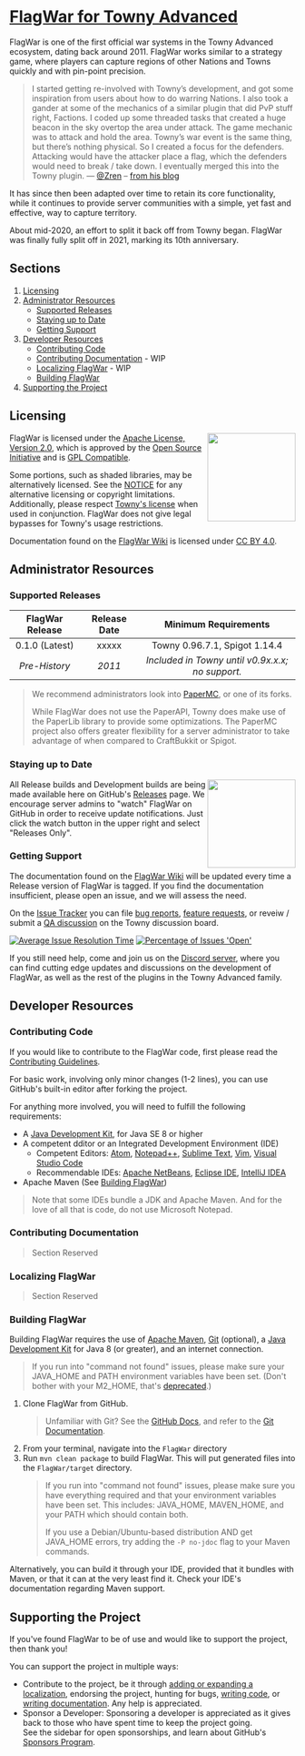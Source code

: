 [FlagWar for Towny Advanced](https://townyadvanced.github.io/wars)
==================================================================

FlagWar is one of the first official war systems in the Towny Advanced ecosystem, dating back
around 2011. FlagWar works similar to a strategy game, where players can capture regions of other Nations and
Towns quickly and with pin-point precision.

> I started getting re-involved with Towny’s development, and got some inspiration from users about
> how to do warring Nations. I also took a gander at some of the mechanics of a similar plugin that
> did PvP stuff right, Factions. I coded up some threaded tasks that created a huge beacon in the
> sky overtop the area under attack. The game mechanic was to attack and hold the area. Towny’s war
> event is the same thing, but there’s nothing physical. So I created a focus for the defenders.
> Attacking would have the attacker place a flag, which the defenders would need to break / take
> down. I eventually merged this into the Towny plugin.&nbsp;&mdash;&nbsp;[@Zren](https://github.com/Zren)
> &ndash; [from his blog][zren-blog]

It has since then been adapted over time to retain its core functionality, while it continues to
provide server communities with a simple, yet fast and effective, way to capture territory.

About mid-2020, an effort to split it back off from Towny began. FlagWar was finally fully split off in 2021, marking
its 10th anniversary.

Sections
--------
1) [Licensing][licensing]
2) [Administrator Resources][admin-resources]
   - [Supported Releases][supported-releases]
   - [Staying up to Date][staying-updated]
   - [Getting Support][get-support]
3) [Developer Resources][developer-resources]
   - [Contributing Code][contrib-code]
   - [Contributing Documentation][contrib-docs] - WIP
   - [Localizing FlagWar][contrib-localize] - WIP
   - [Building FlagWar][building]
4) [Supporting the Project][supporting-flagwar]

Licensing
---------

<img align="right" height="155" src="https://opensource.org/files/OSI_Approved_License.png">

FlagWar is licensed under the [Apache License, Version 2.0][apache-v2], which is approved by the
[Open Source Initiative][osi] and is [GPL Compatible][gpl-apache].

<!--TODO: Move this to a wiki page, or something. It's good stuff, but it clutters an already cluttered README file.
On why we chose to avoid reusing the Towny license for FlagWar:
- It's ill advised by Creative Commons, FSF, and OSI. See: https://creativecommons.org/faq/#can-i-apply-a-creative-commons-license-to-software
- It's not a Free Culture license, as it restricts commercial and derivative works
- It does not have provisions for contributions to the work, resulting in the messy need to have contributors sign over
  their copyright.
- If Towny Advanced dies off, all subprojects under it's license cannot be adapted or extended.
- Assuming the Spigot license remains legally applicable, using Towny's license would be in violation of the GNU GPLv3.

Why we choose the Apache License for FlagWar:
- Longevity: Adaptions can legally outlive the originating codebase and developers' interests.
- Server Friendly: Perpetual license to use, including any relevant included patents held by contributors.
- Developer Friendly: Adaptions permitted, and offers the free exchange of ideas. Contributor agreements baked directly
  into the license.
- Attribution: Attribution is given within each class, and any outside work can be cited in the NOTICE file. It is
  also required of forks to appropriately give attribution back to the project.
-->

Some portions, such as shaded libraries, may be alternatively licensed. See the [NOTICE][notice] for any alternative
licensing or copyright limitations. Additionally, please respect [Towny's license][cc by-nc-nd 3.0] when used in
conjunction. FlagWar does not give legal bypasses for Towny's usage restrictions.

Documentation found on the [FlagWar Wiki][wiki] is licensed under [CC BY 4.0][cc by].

Administrator Resources
-----------------------

### Supported Releases

| FlagWar Release | Release Date | Minimum Requirements                             |
|:--------------: | :----------: | :----------------------------------------------: |
| 0.1.0 (Latest)  | xxxxx        | Towny 0.96.7.1, Spigot 1.14.4                    |
| _Pre-History_   | _2011_       | _Included in Towny until v0.9x.x.x; no support._ |

> We recommend administrators look into [PaperMC](https://papermc.io/), or one of its forks.
> 
> While FlagWar does not use the PaperAPI, Towny does make use of the PaperLib library to provide
> some optimizations. The PaperMC project also offers greater flexibility for a server
> administrator to take advantage of when compared to CraftBukkit or Spigot.

### Staying up to Date

<img align=right src="https://user-images.githubusercontent.com/879756/65964779-3a067200-e423-11e9-9928-938b976af2c2.gif" height="155">

All Release builds and Development builds are being made available here on GitHub's [Releases][releases] page.
We encourage server admins to "watch" FlagWar on GitHub in order to receive update notifications.
Just click the watch button in the upper right and select "Releases Only".

### Getting Support

The documentation found on the [FlagWar Wiki][wiki] will be updated every time a Release version of FlagWar is tagged.
If you find the documentation insufficient, please open an issue, and we will assess the need.

On the [Issue Tracker][issue-tracker] you can file [bug reports][bug],
[feature requests][feature], or reveiw / submit a [QA discussion][discuss-towny] on the Towny discussion board.

[![Average Issue Resolution Time][iim-time-badge]][iim-time] [![Percentage of Issues 'Open'][iim-percent-badge]][iim-percent]

If you still need help, come and join us on the [Discord server][discord], where you can find cutting edge updates and
discussions on the development of FlagWar, as well as the rest of the plugins in the Towny Advanced family.

Developer Resources
-------------------

### Contributing Code

If you would like to contribute to the FlagWar code, first please read the [Contributing Guidelines][contributing].

For basic work, involving only minor changes (1-2 lines), you can use GitHub's built-in editor after
forking the project.

For anything more involved, you will need to fulfill the following requirements:
- A [Java Development Kit][jdk], for Java SE 8 or higher
- A competent dditor or an Integrated Development Environment (IDE)
    - Competent Editors: 
      [Atom][atom], [Notepad++][npp], [Sublime Text][sublime], [Vim][vim], [Visual Studio Code][vscode]
    - Recommendable IDEs: [Apache NetBeans][netbeans], [Eclipse IDE][eclipse], [IntelliJ IDEA][idea]
- Apache Maven (See [Building FlagWar](#building-flagwar))

> Note that some IDEs bundle a JDK and Apache Maven. And for the love of all that is code, do not use Microsoft Notepad.

### Contributing Documentation
> Section Reserved

### Localizing FlagWar
> Section Reserved

### Building FlagWar

Building FlagWar requires the use of [Apache Maven][maven], [Git][git] (optional), a [Java Development Kit][jdk] for
Java 8 (or greater), and an internet connection. 

> If you run into "command not found" issues, please make sure your JAVA_HOME and PATH environment variables have been
> set. (Don't bother with your M2_HOME, that's [deprecated][m2home].)

1) Clone FlagWar from GitHub. 
   > Unfamiliar with Git? See the [GitHub Docs][github-docs], and refer to the [Git Documentation][git-docs].
2) From your terminal, navigate into the `FlagWar` directory
3) Run `mvn clean package` to build FlagWar. This will put generated files into the `FlagWar/target` directory.
   > If you run into "command not found" issues, please make sure you have everything required and that your environment
   > variables have been set.
   > This includes: JAVA_HOME, MAVEN_HOME, and your PATH which should contain both.
   >
   > If you use a Debian/Ubuntu-based distribution AND get JAVA_HOME errors, try adding the `-P no-jdoc` flag to your
   > Maven commands.

Alternatively, you can build it through your IDE, provided that it bundles with Maven, or that
it can at the very least find it. Check your IDE's documentation regarding Maven support.

Supporting the Project
----------------------

If you've found FlagWar to be of use and would like to support the project, then thank you!

You can support the project in multiple ways:
- Contribute to the project, be it through [adding or expanding a localization][contrib-localize], endorsing the project,
  hunting for bugs, [writing code][contrib-code], or [writing documentation][contrib-docs]. Any help is appreciated.
- Sponsor a Developer:
  Sponsoring a developer is appreciated as it gives back to those who have spent time to keep the project going.  
  See the sidebar for open sponsorships, and learn about GitHub's [Sponsors Program][gh-sponsors].

<!-- Links -->
[admin-resources]: README.md#administrator-resources "Administrator Resources"
[apache-v2]: LICENSE "Apache License, Version 2.0"
[atom]: https://atom.io/ "A hackable text editor for the 21st Century (Free, Cross Platform)"
[bug]: https://github.com/TownyAdvanced/FlagWar/issues/new?assignees=&labels=&template=bug_report.md&title= "Report a FlagWar bug"
[building]: README.md#building-flagwar "Building FlagWar"
[cc by-nc-nd 3.0]: https://creativecommons.org/licenses/by-nc-nd/3.0/legalcode "Creative Commons Attribution-NonCommercial-NoDerivs 3.0 Unported"
[cc by]: https://creativecommons.org/licenses/by/4.0/ "Creative Commons Attribution 4.0 International"
[contrib-code]: README.md#contributing-code "Contributing Code"
[contrib-docs]: README.md#contributing-documentation "Contributing Documentation"
[contrib-localize]: README.md#localizing-FlagWar "Localizing FlagWar"
[contributing]: ./.github/CONTRIBUTING.MD "FlagWar Contributing Guidelines"
[developer-resources]: README.md#developer-resources "Developer Resources"
[discord]: https://discord.gg/gnpVs5m "Join the TownyAdvanced Discord server"
[discuss-towny]: https://github.com/TownyAdvanced/Towny/discussions/categories/q-a "View Towny's Q&A Discussion Board"
[eclipse]: https://www.eclipse.org/eclipseide/ "The Leading Open Platform for Professional Developers"
[feature]: https://github.com/TownyAdvanced/FlagWar/issues/new?assignees=&labels=&template=feature_request.md&title=Suggestion%3A+ "Request a new feature or tweak"
[get-support]: README.md#getting-support "Getting Support"
[gh-sponsors]: https://github.com/sponsors "Invest in the software that powers your world"
[git-docs]: https://git-scm.com/doc "Git Documentation"
[git]: https://git-scm.org/ "Git Version Control Software"
[github-docs]: https://docs.github.com/ "GitHub Documentation"
[gpl-apache]: https://www.gnu.org/licenses/license-list.html#apache2 "GPL Compatible Free Software Licenses"
[idea]: https://www.jetbrains.com/idea/ "The Capable and Ergonomic Java IDE by JetBrains"
[iim-percent-badge]: http://isitmaintained.com/badge/open/TownyAdvanced/FlagWar.svg
[iim-percent]: http://isitmaintained.com/project/TownyAdvanced/FlagWar "Percentage of Issues 'Open'"
[iim-time-badge]: http://isitmaintained.com/badge/resolution/TownyAdvanced/FlagWar.svg
[iim-time]: http://isitmaintained.com/project/TownyAdvanced/FlagWar "Average Issue Resolution Time"
[issue-tracker]: https://github.com/TownyAdvanced/FlagWar/issues "FlagWar Issue Tracker"
[jdk]: https://sdkman.io/jdks "JDK Distributions | SDKMAN!"
[licensing]: README.md#licensing "Licensing"
[m2home]: https://issues.apache.org/jira/browse/MNG-5607 "Don't use M2_HOME in mvn shell/command scripts anymore"
[maven]: https://maven.apache.org/ "Apache Maven Software Project Management and Comprehension Tool"
[netbeans]: https://netbeans.apache.org/ "Fits the Pieces Together"
[notice]: NOTICE "Legal Notices for FlagWar"
[npp]: https://notepad-plus-plus.org/ "A free (as in speech, and beer) source code editor and Notepad replacement (Free, Windows)"
[osi]: https://opensource.org/licenses "Licenses & Standards | Open Source Initiative"
[releases]: https://github.com/TownyAdvanced/FlagWar/releases "FlagWar Tagged Releases"
[sponsor-LlmDl]: https://github.com/sponsors/LlmDl "Sponsor LlmDl, the current TownyAdvanced lead developer and maintainer"
[staying-updated]: README.md#staying-up-to-date "Staying up to Date"
[sublime]: https://www.sublimetext.com/ "A sophisticated text editor for code, markup and prose (Trialware, Cross Platform)"
[supported-releases]: README.md#supported-releases "Supported Releases"
[supporting-flagwar]: README.md#supporting-the-project "Supporting the Project"
[vim]: https://www.vim.org "The ubiquitous text editor"
[vscode]: https://code.visualstudio.com "Code editing. Redefined. (Free, Cross Platform)"
[wiki]: https://github.com/TownyAdvanced/FlagWar/wiki "Official FlagWar Documentation"
[zren-blog]:https://zren.github.io/timeline/#bukkit-plugin--cellwar "Timeline / Projects | zren.github.io"
